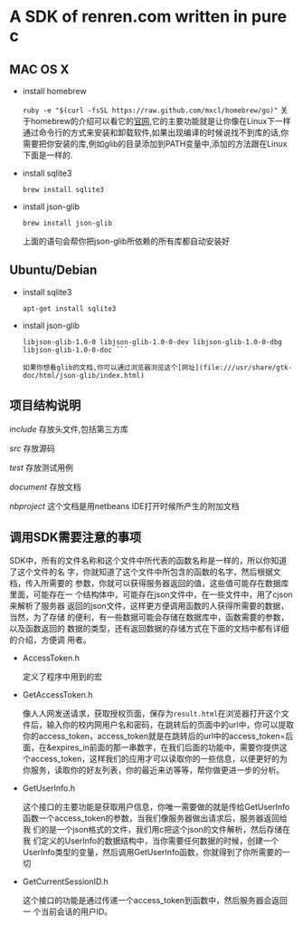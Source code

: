 A SDK of renren.com written in pure c
===

MAC OS X
-------

* install homebrew

  ```ruby -e "$(curl -fsSL https://raw.github.com/mxcl/homebrew/go)"```
  关于homebrew的介绍可以看它的[官网](mxcl.github.io/homebrew/),它的主要功能就是让你像在Linux下一样
  通过命令行的方式来安装和卸载软件,如果出现编译的时候说找不到库的话,你
  需要把你安装的库,例如glib的目录添加到PATH变量中,添加的方法跟在Linux
  下面是一样的.

* install sqlite3

  ```brew install sqlite3```
  
* install json-glib

  ```brew install json-glib```

  上面的语句会帮你把json-glib所依赖的所有库都自动安装好
  
Ubuntu/Debian
---------

* install sqlite3

  ```apt-get install sqlite3```

* install json-glib

  ```apt-get install build-essential libjson0 libjson0-dev libjson0-dbg
  libjson-glib-1.0-0 libjson-glib-1.0-0-dev libjson-glib-1.0-0-dbg
  libjson-glib-1.0-0-doc ```

  如果你想看glib的文档,你可以通过浏览器浏览这个[网址](file:///usr/share/gtk-doc/html/json-glib/index.html)

项目结构说明
------------

*include* 存放头文件,包括第三方库

*src* 存放源码

*test* 存放测试用例

*document* 存放文档

*nbproject* 这个文档是用netbeans IDE打开时候所产生的附加文档

调用SDK需要注意的事项
-----------

  SDK中，所有的文件名称和这个文件中所代表的函数名称是一样的，所以你知道了这个文件的名
字，你就知道了这个文件中所包含的函数的名字，然后根据文档，传入所需要的
参数，你就可以获得服务器返回的值，这些值可能存在数据库里面，可能存在一
个结构体中，可能存在json文件中，在一些文件中，用了cjson来解析了服务器
返回的json文件，这样更方便调用函数的人获得所需要的数据，当然，为了存储
的便利，有一些数据可能会存储在数据库中，函数需要的参数，以及函数返回的
数据的类型，还有返回数据的存储方式在下面的文档中都有详细的介绍，方便调
用者。

* AccessToken.h

  定义了程序中用到的宏
  
* GetAccessToken.h

  像人人网发送请求，获取授权页面，保存为`result.html`在浏览器打开这个文件后，输入你的校内网用户名和密码，在跳转后的页面中的url中，你可以提取你的access_token，access_token就是在跳转后的url中的access_token=后面，在&expires_in前面的那一串数字，在我们后面的功能中，需要你提供这个access_token，这样我们的应用才可以读取你的一些信息，以便更好的为你服务，读取你的好友列表，你的最近来访等等，帮你做更进一步的分析。
  
* GetUserInfo.h

  这个接口的主要功能是获取用户信息，你唯一需要做的就是传给GetUserInfo
  函数一个access_token的参数，当我们像服务器做出请求后，服务器返回给我
  们的是一个json格式的文件，我们用c把这个json的文件解析，然后存储在我
  们定义的UserInfo的数据结构中，当你需要任何数据的时候，创建一个
  UserInfo类型的变量，然后调用GetUserInfo函数，你就得到了你所需要的一
  切

* GetCurrentSessionID.h

  这个接口的功能是通过传递一个access_token到函数中，然后服务器会返回一
  个当前会话的用户ID。